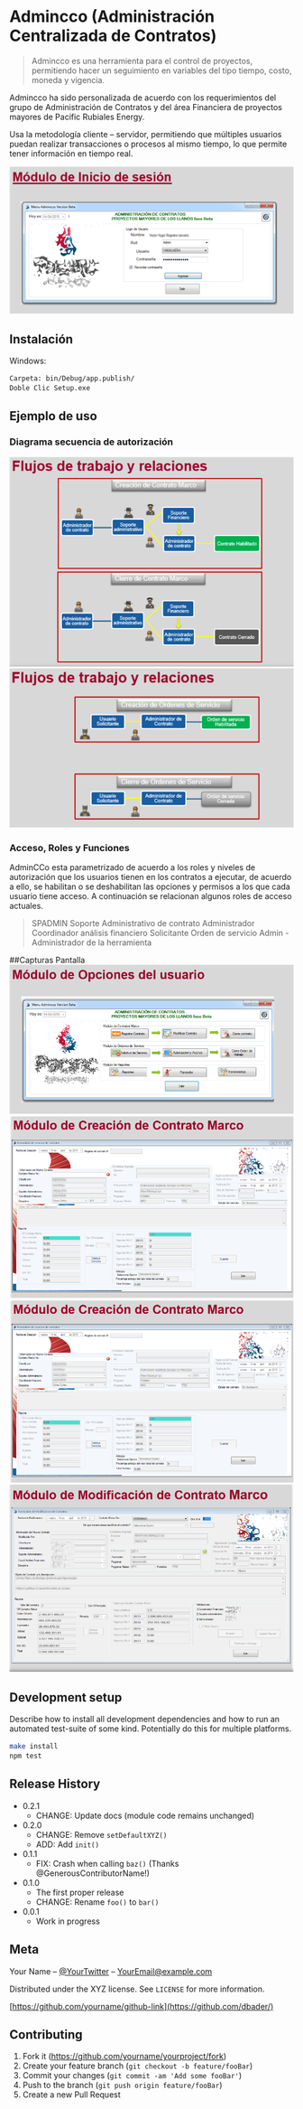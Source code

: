 # Admincco (Administración Centralizada de Contratos) 
> Admincco es una herramienta para el control de proyectos, permitiendo hacer un seguimiento en variables del tipo tiempo, costo, moneda y vigencia.

Admincco ha sido personalizada de acuerdo con los requerimientos del grupo de Administración de Contratos y del área Financiera de proyectos mayores de Pacific Rubiales Energy.

Usa la metodología cliente – servidor, permitiendo que múltiples usuarios puedan realizar transacciones o procesos al mismo tiempo, lo que permite tener información en tiempo real.


![Panel de Acceso Login](https://github.com/vhngroup/Admincco/blob/master/Images/Captura_1_Admincco.png)

## Instalación

Windows:
```sh
Carpeta: bin/Debug/app.publish/
Doble Clic Setup.exe
```

## Ejemplo de uso
### Diagrama secuencia de autorización
![Secuencia Logica Contrato Marco](https://github.com/vhngroup/Admincco/blob/master/Images/Flujos_de_Trabajo.png)
![Secuencia Logica Orden de Servicio](https://github.com/vhngroup/Admincco/blob/master/Images/Flujos_de_Trabajo2.png)

### Acceso, Roles y Funciones
AdminCCo  esta parametrizado de acuerdo a los roles y niveles de autorización que los usuarios tienen en los contratos a ejecutar, de acuerdo a ello, se habilitan o se deshabilitan las opciones y permisos a los que cada usuario tiene acceso. 
A continuación se relacionan algunos roles de acceso actuales.
> SPADMIN Soporte Administrativo de  contrato
> Administrador
> Coordinador análisis financiero
> Solicitante Orden de servicio
> Admin - Administrador de la herramienta

##Capturas Pantalla
![Panel Principal de Opcciones](https://github.com/vhngroup/Admincco/blob/master/Images/Captura_1_Admincco2.png)
![Modulo Creación Contrato Macro](https://github.com/vhngroup/Admincco/blob/master/Images/Flujos_de_Trabajo3.png)
![Modulo Creación Contrato Macro](https://github.com/vhngroup/Admincco/blob/master/Images/Flujos_de_Trabajo3.png)
![Modulo Creación Contrato Macro](https://github.com/vhngroup/Admincco/blob/master/Images/Flujos_de_Trabajo4.png)


## Development setup

Describe how to install all development dependencies and how to run an automated test-suite of some kind. Potentially do this for multiple platforms.

```sh
make install
npm test
```

## Release History

* 0.2.1
    * CHANGE: Update docs (module code remains unchanged)
* 0.2.0
    * CHANGE: Remove `setDefaultXYZ()`
    * ADD: Add `init()`
* 0.1.1
    * FIX: Crash when calling `baz()` (Thanks @GenerousContributorName!)
* 0.1.0
    * The first proper release
    * CHANGE: Rename `foo()` to `bar()`
* 0.0.1
    * Work in progress

## Meta

Your Name – [@YourTwitter](https://twitter.com/dbader_org) – YourEmail@example.com

Distributed under the XYZ license. See ``LICENSE`` for more information.

[https://github.com/yourname/github-link](https://github.com/dbader/)

## Contributing

1. Fork it (<https://github.com/yourname/yourproject/fork>)
2. Create your feature branch (`git checkout -b feature/fooBar`)
3. Commit your changes (`git commit -am 'Add some fooBar'`)
4. Push to the branch (`git push origin feature/fooBar`)
5. Create a new Pull Request

<!-- Markdown link & img dfn's -->
[npm-image]: https://img.shields.io/npm/v/datadog-metrics.svg?style=flat-square
[npm-url]: https://npmjs.org/package/datadog-metrics
[npm-downloads]: https://img.shields.io/npm/dm/datadog-metrics.svg?style=flat-square
[travis-image]: https://img.shields.io/travis/dbader/node-datadog-metrics/master.svg?style=flat-square
[travis-url]: https://travis-ci.org/dbader/node-datadog-metrics
[wiki]: https://github.com/yourname/yourproject/wiki
